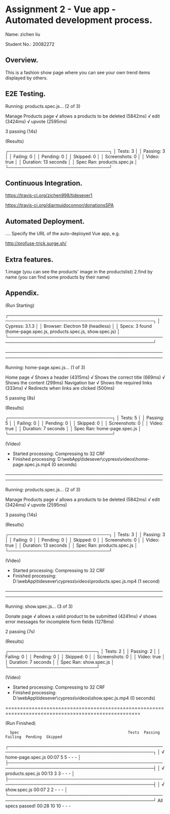# Assignment 2 - Vue app - Automated development process.

Name: zichen liu

Student No.:  20082272

## Overview.

This is a fashion show page where you can see your own trend items displayed by others.

## E2E Testing.
 Running: products.spec.js...                                                             (2 of 3)


  Manage Products page
    √ allows a products to be deleted (5842ms)
    √ edit (3424ms)
    √ upvote (2595ms)


  3 passing (14s)


  (Results)

  ┌────────────────────────────────┐
  │ Tests:        3                │
  │ Passing:      3                │
  │ Failing:      0                │
  │ Pending:      0                │
  │ Skipped:      0                │
  │ Screenshots:  0                │
  │ Video:        true             │
  │ Duration:     13 seconds       │
  │ Spec Ran:     products.spec.js │
  └────────────────────────────────┘





## Continuous Integration.
https://travis-ci.org/zichen998/tidesever1


https://travis-ci.org/diarmuidoconnor/donationsSPA

## Automated Deployment.

.... Specify the URL of the auto-deployed Vue app, e.g.

http://profuse-trick.surge.sh/

## Extra features.

1.image
(you can see the products' image in the productslist)
2.find by name
(you can find some products by their name)

## Appendix.

(Run Starting)

  ┌────────────────────────────────────────────────────────────────────────────────────────────────┐
  │ Cypress:    3.1.3                                                                              │
  │ Browser:    Electron 59 (headless)                                                             │
  │ Specs:      3 found (home-page.spec.js, products.spec.js, show.spec.js)                        │
  └────────────────────────────────────────────────────────────────────────────────────────────────┘


────────────────────────────────────────────────────────────────────────────────────────────────────

  Running: home-page.spec.js...                                                            (1 of 3)


  Home page
    √ Shows a header (4315ms)
    √ Shows the correct title (669ms)
    √ Shows the content (299ms)
    Navigation bar
      √ Shows the required links (333ms)
      √ Redirects when links are clicked (500ms)


  5 passing (8s)


  (Results)

  ┌─────────────────────────────────┐
  │ Tests:        5                 │
  │ Passing:      5                 │
  │ Failing:      0                 │
  │ Pending:      0                 │
  │ Skipped:      0                 │
  │ Screenshots:  0                 │
  │ Video:        true              │
  │ Duration:     7 seconds         │
  │ Spec Ran:     home-page.spec.js │
  └─────────────────────────────────┘


  (Video)

  - Started processing:   Compressing to 32 CRF
  - Finished processing:  D:\webApp\tidesever\cypress\videos\home-page.spec.js.mp4 (0 seconds)


────────────────────────────────────────────────────────────────────────────────────────────────────

  Running: products.spec.js...                                                             (2 of 3)


  Manage Products page
    √ allows a products to be deleted (5842ms)
    √ edit (3424ms)
    √ upvote (2595ms)


  3 passing (14s)


  (Results)

  ┌────────────────────────────────┐
  │ Tests:        3                │
  │ Passing:      3                │
  │ Failing:      0                │
  │ Pending:      0                │
  │ Skipped:      0                │
  │ Screenshots:  0                │
  │ Video:        true             │
  │ Duration:     13 seconds       │
  │ Spec Ran:     products.spec.js │
  └────────────────────────────────┘


  (Video)

  - Started processing:   Compressing to 32 CRF
  - Finished processing:  D:\webApp\tidesever\cypress\videos\products.spec.js.mp4 (1 second)


────────────────────────────────────────────────────────────────────────────────────────────────────

  Running: show.spec.js...                                                                 (3 of 3)


  Donate page
    √ allows a valid product to be submitted (4241ms)
    √ shows error messages for incomplete form fields (1278ms)


  2 passing (7s)


  (Results)

  ┌────────────────────────────┐
  │ Tests:        2            │
  │ Passing:      2            │
  │ Failing:      0            │
  │ Pending:      0            │
  │ Skipped:      0            │
  │ Screenshots:  0            │
  │ Video:        true         │
  │ Duration:     7 seconds    │
  │ Spec Ran:     show.spec.js │
  └────────────────────────────┘


  (Video)

  - Started processing:   Compressing to 32 CRF
  - Finished processing:  D:\webApp\tidesever\cypress\videos\show.spec.js.mp4 (0 seconds)


====================================================================================================

  (Run Finished)


      Spec                                                Tests  Passing  Failing  Pending  Skipped
  ┌────────────────────────────────────────────────────────────────────────────────────────────────┐
  │ √ home-page.spec.js                         00:07        5        5        -        -        - │
  ├────────────────────────────────────────────────────────────────────────────────────────────────┤
  │ √ products.spec.js                          00:13        3        3        -        -        - │
  ├────────────────────────────────────────────────────────────────────────────────────────────────┤
  │ √ show.spec.js                              00:07        2        2        -        -        - │
  └────────────────────────────────────────────────────────────────────────────────────────────────┘
    All specs passed!                           00:28       10       10        -        -        -



